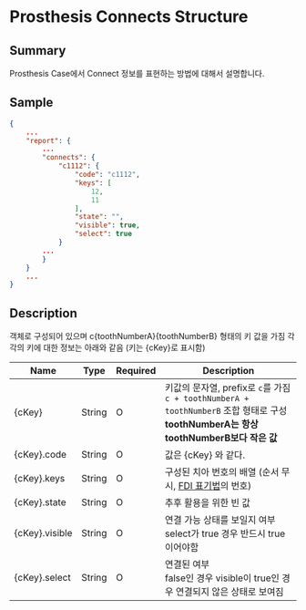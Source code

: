 # Prosthesis Connects Structure

## Summary

Prosthesis Case에서 Connect 정보를 표현하는 방법에 대해서 설명합니다.

## Sample
```JSON
{
    ...
    "report": {
        ...
        "connects": {
            "c1112": {
                "code": "c1112",
                "keys": [
                    12,
                    11
                ],
                "state": "",
                "visible": true,
                "select": true
            }
        ...
        }
    }
    ...
}
```

## Description

객체로 구성되어 있으며 c{toothNumberA}{toothNumberB} 형태의 키 값을 가짐
각각의 키에 대한 정보는 아래와 같음 (키는 {cKey}로 표시함)

| Name | Type | Required | Description |
| -- | -- | -- | -- |
| {cKey} | String | O | 키값의 문자열, prefix로 ```c```를 가짐<br>```c + toothNumberA + toothNumberB``` 조합 형태로 구성 <br>**toothNumberA는 항상 toothNumberB보다 작은 값** |
| {cKey}.code | String | O | 값은 {cKey} 와 같다. |
| {cKey}.keys | String | O | 구성된 치아 번호의 배열 (순서 무시, [FDI 표기법](https://en.wikipedia.org/wiki/FDI_World_Dental_Federation_notation)의 번호) |
| {cKey}.state | String | O | 추후 활용을 위한 빈 값 |
| {cKey}.visible | String | O | 연결 가능 상태를 보일지 여부<br>select가 true 경우 반드시 true이어야함 |
| {cKey}.select | String | O | 연결된 여부 <br>false인 경우 visible이 true인 경우 연결되지 않은 상태로 보여짐 |